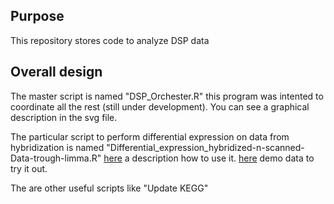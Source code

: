 ## Purpose
This repository stores code to analyze DSP data 

## Overall design
The master script is named "DSP_Orchester.R" this program was intented to coordinate all the rest (still under development). You can see a graphical description in the svg file.

The particular script to perform differential expression on data from hybridization is named "Differential_expression_hybridized-n-scanned-Data-trough-limma.R" [here](https://github.com/raulmejia/DSP-Oszwald/blob/master/README_DEG.md) a description how to use it. [here](https://github.com/raulmejia/DSP-Oszwald/blob/master/DemoData) demo data to try it out.

The are other useful scripts like "Update KEGG"


